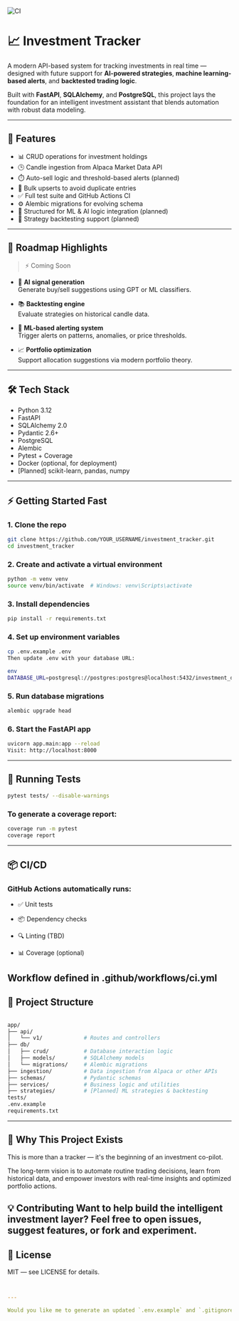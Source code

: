 ![CI](https://github.com/Orr112/investment_tracker/actions/workflows/ci.yml/badge.svg)

# 📈 Investment Tracker

A modern API-based system for tracking investments in real time — designed with future support for **AI-powered strategies**, **machine learning-based alerts**, and **backtested trading logic**.

Built with **FastAPI**, **SQLAlchemy**, and **PostgreSQL**, this project lays the foundation for an intelligent investment assistant that blends automation with robust data modeling.

---

## 🚀 Features

- 📊 CRUD operations for investment holdings
- 🕒 Candle ingestion from Alpaca Market Data API
- ⏱️ Auto-sell logic and threshold-based alerts (planned)
- 🔁 Bulk upserts to avoid duplicate entries
- ✅ Full test suite and GitHub Actions CI
- ⚙️ Alembic migrations for evolving schema
- 🧠 Structured for ML & AI logic integration (planned)
- 📘 Strategy backtesting support (planned)

---

## 🧠 Roadmap Highlights

> ⚡ Coming Soon

- 🤖 **AI signal generation**  
  Generate buy/sell suggestions using GPT or ML classifiers.

- 📚 **Backtesting engine**  
  Evaluate strategies on historical candle data.

- 🧪 **ML-based alerting system**  
  Trigger alerts on patterns, anomalies, or price thresholds.

- 📈 **Portfolio optimization**  
  Support allocation suggestions via modern portfolio theory.

---

## 🛠️ Tech Stack

- Python 3.12
- FastAPI
- SQLAlchemy 2.0
- Pydantic 2.6+
- PostgreSQL
- Alembic
- Pytest + Coverage
- Docker (optional, for deployment)
- [Planned] scikit-learn, pandas, numpy

---

## ⚡ Getting Started Fast

### 1. Clone the repo

```bash
git clone https://github.com/YOUR_USERNAME/investment_tracker.git
cd investment_tracker
```

### 2. Create and activate a virtual environment
```bash
python -m venv venv
source venv/bin/activate  # Windows: venv\Scripts\activate
```

### 3. Install dependencies
```bash
pip install -r requirements.txt
```

### 4. Set up environment variables
```bash
cp .env.example .env
Then update .env with your database URL:

env
DATABASE_URL=postgresql://postgres:postgres@localhost:5432/investment_db
```

### 5. Run database migrations
```bash
alembic upgrade head
```

### 6. Start the FastAPI app
```bash
uvicorn app.main:app --reload
Visit: http://localhost:8000
```
---

## 🧪 Running Tests
```bash
pytest tests/ --disable-warnings
```

### To generate a coverage report:
```bash
coverage run -m pytest
coverage report
```
---

## 📦 CI/CD
### GitHub Actions automatically runs:

- ✅ Unit tests

- 📦 Dependency checks

- 🔍 Linting (TBD)

- 📊 Coverage (optional)

Workflow defined in .github/workflows/ci.yml
---

## 📁 Project Structure
```bash

app/
├── api/
│   └── v1/             # Routes and controllers
├── db/
│   ├── crud/           # Database interaction logic
│   ├── models/         # SQLAlchemy models
│   └── migrations/     # Alembic migrations
├── ingestion/          # Data ingestion from Alpaca or other APIs
├── schemas/            # Pydantic schemas
├── services/           # Business logic and utilities
├── strategies/         # [Planned] ML strategies & backtesting
tests/
.env.example
requirements.txt
```
---
## 🧠 Why This Project Exists
This is more than a tracker — it's the beginning of an investment co-pilot.

The long-term vision is to automate routine trading decisions, learn from historical data, and empower investors with real-time insights and optimized portfolio actions.

💡 Contributing
Want to help build the intelligent investment layer?
Feel free to open issues, suggest features, or fork and experiment.
---

## 📜 License
MIT — see LICENSE for details.

```yaml


---

Would you like me to generate an updated `.env.example` and `.gitignore` file next?
```